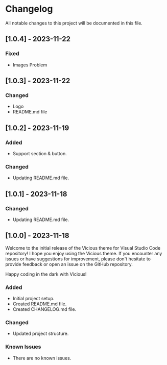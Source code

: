 # Changelog

All notable changes to this project will be documented in this file.

## [1.0.4] - 2023-11-22

### Fixed

- Images Problem

## [1.0.3] - 2023-11-22

### Changed

- Logo
- README.md file

## [1.0.2] - 2023-11-19

### Added

- Support section & button.

### Changed

- Updating README.md file.

## [1.0.1] - 2023-11-18

### Changed

- Updating README.md file.

## [1.0.0] - 2023-11-18

Welcome to the initial release of the Vicious theme for Visual Studio Code repository! I hope you enjoy using the Vicious theme. If you encounter any issues or have suggestions for improvement, please don't hesitate to provide feedback or open an issue on the GitHub repository.

Happy coding in the dark with Vicious!

### Added

- Initial project setup.
- Created README.md file.
- Created CHANGELOG.md file.

### Changed

- Updated project structure.

### Known Issues

- There are no known issues.

<!------------------------------------------------------------------

### Fixed
### Improved
### Removed

\*\* ----------------------------------------------------------------->
